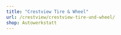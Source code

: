 ```yaml
---
title: "Crestview Tire & Wheel"
url: /crestview/crestview-tire-und-wheel/
shop: Autowerkstatt
---
```

